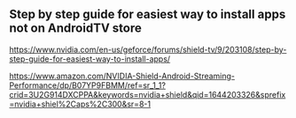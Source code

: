 ## Step by step guide for easiest way to install apps not on AndroidTV store
https://www.nvidia.com/en-us/geforce/forums/shield-tv/9/203108/step-by-step-guide-for-easiest-way-to-install-apps/


https://www.amazon.com/NVIDIA-Shield-Android-Streaming-Performance/dp/B07YP9FBMM/ref=sr_1_1?crid=3U2G914DXCPPA&keywords=nvidia+shield&qid=1644203326&sprefix=nvidia+shiel%2Caps%2C300&sr=8-1
